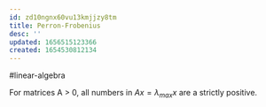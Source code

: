 ```yaml
---
id: zd10ngnx60vu13kmjjzy8tm
title: Perron-Frobenius
desc: ''
updated: 1656515123366
created: 1654530812134
---
```

#linear-algebra 

For matrices A > 0, all numbers in $Ax = \lambda_{max}x$ are a strictly positive.
